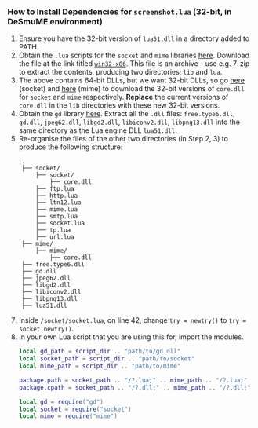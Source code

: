 ### How to Install Dependencies for `screenshot.lua` (32-bit, in DeSmuME environment)

1. Ensure you have the 32-bit version of `lua51.dll` in a directory added to PATH.
2. Obtain the `.lua` scripts for the `socket` and `mime` libraries [here](https://luarocks.org/modules/luasocket/luasocket/2.0.2-1). Download the file at the link titled [`win32-x86`](https://luarocks.org/manifests/luasocket/luasocket-2.0.2-1.win32-x86.rock). This file is an archive - use e.g. 7-zip to extract the contents, producing two directories: `lib` and `lua`.
3. The above contains 64-bit DLLs, but we want 32-bit DLLs, so go [here](https://github.com/pkulchenko/ZeroBraneStudio/blob/master/bin/clibs/socket/core.dll) (socket) and [here](https://github.com/pkulchenko/ZeroBraneStudio/blob/master/bin/clibs/mime/core.dll) (mime) to download the 32-bit versions of `core.dll` for `socket` and `mime` respectively. **Replace** the current versions of `core.dll` in the `lib` directories with these new 32-bit versions.
4. Obtain the `gd` library [here](https://downloads.onworks.net/softwaredownload.php?link=https%3A%2F%2Fdownloads.onworks.net%2Fdownloadapp%2FSOFTWARE%2Flua-gd-2.0.33r2-win32.zip%3Fservice%3Dservice01&filename=lua-gd-2.0.33r2-win32.zip). Extract all the `.dll` files: `free.type6.dll`, `gd.dll`, `jpeg62.dll`, `libgd2.dll`, `libiconv2.dll`, `libpng13.dll` into the same directory as the Lua engine DLL `lua51.dll`.
5. Re-organise the files of the other two directories (in Step 2, 3) to produce the following structure:
```
    .
    ├── socket/
        ├── socket/
            ├── core.dll
        ├── ftp.lua
        ├── http.lua
        ├── ltn12.lua
        ├── mime.lua
        ├── smtp.lua
        ├── socket.lua
        ├── tp.lua
        ├── url.lua
    ├── mime/
        ├── mime/
            ├── core.dll
    ├── free.type6.dll
    ├── gd.dll
    ├── jpeg62.dll
    ├── libgd2.dll
    ├── libiconv2.dll
    ├── libpng13.dll
    ├── lua51.dll
```
7. Inside `/socket/socket.lua`, on line 42, change `try = newtry()` to `try = socket.newtry()`.
8. In your own Lua script that you are using this for, import the modules.
    ```lua
    local gd_path = script_dir .. "path/to/gd.dll"
    local socket_path = script_dir .. "path/to/socket"
    local mime_path = script_dir .. "path/to/mime"

    package.path = socket_path .. "/?.lua;" .. mime_path .. "/?.lua;"
    package.cpath = socket_path .. "/?.dll;" .. mime_path .. "/?.dll;" .. gd_path

    local gd = require("gd")
    local socket = require("socket")
    local mime = require("mime")
    ```
